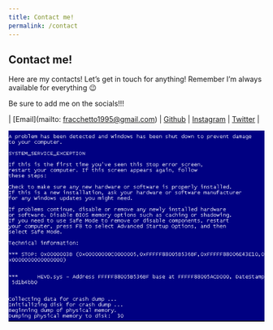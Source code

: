 ```yaml
---
title: Contact me!
permalink: /contact
---
```

## Contact me!


Here are my contacts! Let’s get in touch for anything!
Remember I’m always available for everything 😉

Be sure to add me on the socials!!!

| [Email](mailto: fracchetto1995@gmail.com) | [Github](https://github.com/FrancescoLucarini) | [Instagram](https://www.instagram.com/franciscolucarini/) | [Twitter](https://twitter.com/FrancesLucarini) |

![](/img/hevd.png)